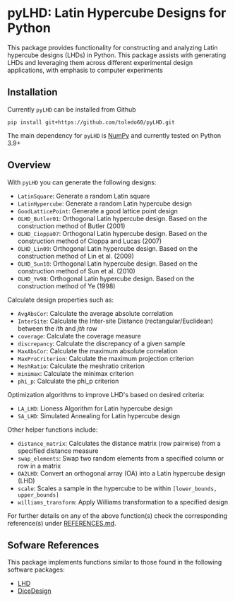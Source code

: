 # pyLHD: Latin Hypercube Designs for Python

This package provides functionality for constructing and analyzing Latin hypercube designs (LHDs) in Python.
This package assists with generating LHDs and leveraging them across different experimental design applications, with emphasis to computer experiments


## Installation

Currently `pyLHD` can be installed from Github

```
pip install git+https://github.com/toledo60/pyLHD.git
```

The main dependency for `pyLHD` is [NumPy](https://numpy.org/) and currently tested on Python 3.9+

## Overview

With `pyLHD` you can generate the following designs:

- `LatinSquare`: Generate a random Latin square
- `LatinHypercube`: Generate a random Latin hypercube design
- `GoodLatticePoint`: Generate a good lattice point design
- `OLHD_Butler01`: Orthogonal Latin hypercube design. Based on the construction method of Butler (2001)
- `OLHD_Cioppa07`: Orthogonal Latin hypercube design. Based on the construction method of Cioppa and Lucas (2007)
- `OLHD_Lin09`: Orthogonal Latin hypercube design. Based on the construction method of Lin et al. (2009)
- `OLHD_Sun10`: Orthogonal Latin hypercube design. Based on the construction method of Sun et al. (2010)
- `OLHD_Ye98`: Orthogonal Latin hypercube design. Based on the construction method of Ye (1998)

Calculate design properties such as:

- `AvgAbsCor`: Calculate the average absolute correlation
- `InterSite`: Calculate the Inter-site Distance (rectangular/Euclidean) between the *ith* and *jth* row
- `coverage`: Calculate the coverage measure
- `discrepancy`: Calculate the discrepancy of a given sample
- `MaxAbsCor`: Calculate the maximum absolute correlation
- `MaxProCriterion`: Calculate the maximum projection criterion
- `MeshRatio`: Calculate the meshratio criterion
- `minimax`: Calculate the minimax criterion
- `phi_p`: Calculate the phi_p criterion

Optimization algorithms to improve LHD's based on desired criteria:

- `LA_LHD`: Lioness Algorithm for Latin hypercube design
- `SA_LHD`: Simulated Annealing for Latin hypercube design

Other helper functions include:

- `distance_matrix`: Calculates the distance matrix  (row pairwise) from a specified distance measure
- `swap_elements`: Swap two random elements from a specified column or row in a matrix
- `OA2LHD`: Convert an orthogonal array (OA) into a Latin hypercube design (LHD)
- `scale`: Scales a sample in the hypercube to be within `[lower_bounds, upper_bounds]`
- `williams_transform`: Apply Williams transformation to a specified design


For further details on any of the above function(s) check the corresponding reference(s) under [REFERENCES.md](https://github.com/toledo60/pyLHD/blob/main/REFERENCES.md). 


## Sofware References

This package implements functions similar to those found in the following software packages:

- [LHD](https://cran.r-project.org/web/packages/LHD/index.html)
- [DiceDesign](https://cran.r-project.org/web/packages/DiceDesign/index.html)



